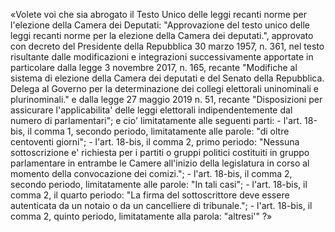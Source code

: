 «Volete voi che sia abrogato il Testo Unico delle leggi recanti
norme per l'elezione della Camera  dei  Deputati:  "Approvazione  del
testo unico delle leggi recanti norme per la  elezione  della  Camera
dei deputati.", approvato con decreto del Presidente della Repubblica
30 marzo 1957, n. 361, nel testo  risultante  dalle  modificazioni  e
integrazioni successivamente apportate in particolare dalla  legge  3
novembre 2017, n. 165, recante  "Modifiche  al  sistema  di  elezione
della Camera dei deputati e del Senato della  Repubblica.  Delega  al
Governo per la determinazione dei collegi  elettorali  uninominali  e
plurinominali."  e  dalla  legge  27  maggio  2019  n.  51,   recante
"Disposizioni per assicurare l'applicabilita' delle leggi  elettorali
indipendentemente dal numero di parlamentari"; e  cio'  limitatamente
alle seguenti parti: 
        - l'art. 18-bis, il comma 1, secondo  periodo,  limitatamente
alle parole: "di oltre centoventi giorni"; 
        -  l'art.  18-bis,  il  comma  2,  primo  periodo:   "Nessuna
sottoscrizione  e'  richiesta  per  i  partiti  o   gruppi   politici
costituiti in gruppo parlamentare in entrambe  le  Camere  all'inizio
della  legislatura  in  corso  al  momento  della  convocazione   dei
comizi."; 
        - l'art. 18-bis, il comma 2, secondo  periodo,  limitatamente
alle parole: "In tali casi"; 
        - l'art. 18-bis, il comma 2, il quarto periodo: "La firma del
sottoscrittore  deve  essere  autenticata  da  un  notaio  o  da   un
cancelliere di tribunale."; 
        - l'art. 18-bis, il comma 2,  quinto  periodo,  limitatamente
alla parola: "altresi'" ?»

